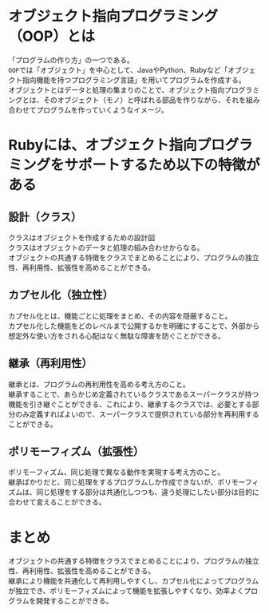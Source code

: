 # オブジェクト指向プログラミング（OOP）とは
「プログラムの作り方」の一つである。<br>
`OOP`では「オブジェクト」を中心として、JavaやPython、Rubyなど「オブジェクト指向機能を持つプログラミング言語」を用いてプログラムを作成する。<br>
オブジェクトとはデータと処理の集まりのことで、オブジェクト指向プログラミングとは、そのオブジェクト（モノ）と呼ばれる部品を作りながら、それを組み合わせてプログラムを作っていくようなイメージ。

# Rubyには、オブジェクト指向プログラミングをサポートするため以下の特徴がある

## 設計（クラス）
クラスはオブジェクトを作成するための設計図<br>
クラスはオブジェクトのデータと処理の組み合わせからなる。<br>
オブジェクトの共通する特徴をクラスでまとめることにより、プログラムの独立性、再利用性、拡張性を高めることができる。

## カプセル化（独立性）
カプセル化とは、機能ごとに処理をまとめ、その内容を隠蔽すること。<br>
カプセル化した機能をどのレベルまで公開するかを明確にすることで、外部から想定外な使い方をされる心配はなく無駄な障害を防ぐことができる。

## 継承（再利用性）
継承とは、プログラムの再利用性を高める考え方のこと。<br>
継承することで、あらかじめ定義されているクラスであるスーパークラスが持つ機能を引き継ぐことができる、これにより、継承するクラスでは、必要とする部分のみ定義すればよいので、スーパークラスで提供されている部分を再利用することができる。

## ポリモーフィズム（拡張性）
ポリモーフィズム、同じ処理で異なる動作を実現する考え方のこと。<br>
継承ばかりだと、同じ処理をするプログラムしか作成できないが、ポリモーフィズムは、同じ処理をする部分は共通化しつつも、違う処理にしたい部分は目的に合わせて変えることができる。

# まとめ
オブジェクトの共通する特徴をクラスでまとめることにより、プログラムの独立性、再利用性、拡張性を高めることができる。<br>
継承により機能を共通化して再利用しやすくし、カプセル化によってプログラムが独立でき、ポリモーフィズムによって機能を拡張しやすくなり、効率よくプログラムを開発することができる。
